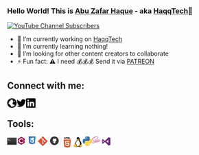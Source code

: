 ### Hello World! This is [Abu Zafar Haque][facebookpage] - aka [HaqqTech][website]👋

[![YouTube Channel Subscribers](https://img.shields.io/youtube/channel/subscribers/UC8QpDgUM8tKCWjnU7_77F0Q)][youtube_subscribe]

- 🔭 I’m currently working on [HaqqTech][website]
- 🌱 I’m currently learning nothing!
- 🤔 I’m looking for other content creators to collaborate
- ⚡ Fun fact: :warning: I need :moneybag::moneybag::moneybag: Send it via [PATREON][patreon]

## **Connect with me:**

[<img align="left" alt="haqqtech.com" width="22px"
src="https://raw.githubusercontent.com/abuzafarhaqq/abuzafarhaqq/9d704fd7ab1a68e631889bb9e999f4720c81169e/svg/globe.svg"/>][website]
[<img align="left" alt="HaqqTech | Twitter" width="22px"
src="https://raw.githubusercontent.com/abuzafarhaqq/abuzafarhaqq/9d704fd7ab1a68e631889bb9e999f4720c81169e/svg/twitter.svg"/>][twitter]
[<img align="left" alt="HaqqTech | Linked In" width="22px" src="https://raw.githubusercontent.com/abuzafarhaqq/abuzafarhaqq/9d704fd7ab1a68e631889bb9e999f4720c81169e/svg/linkedin.svg"/>][linkedin]

<a href="https://www.youtube.com/channel/UC8QpDgUM8tKCWjnU7_77F0Q?view_as=subscriber?sub_confirmation=1"><a href="https://img.shields.io/youtube/channel/subscribers/UC8QpDgUM8tKCWjnU7_77F0Q" alt="youtube"></a></a>

<br />

## **Tools:**

[<img align="left" alt="haqqtech.com" width="22px"
src="https://github.com/abuzafarhaqq/abuzafarhaqq/blob/master/svg/bash.png"/>][website]
[<img align="left" alt="haqqtech.com" width="22px"
src="https://github.com/abuzafarhaqq/abuzafarhaqq/blob/master/svg/cplusplus.png"/>][website]
[<img align="left" alt="haqqtech.com" width="28px"
src="https://github.com/abuzafarhaqq/abuzafarhaqq/blob/master/svg/css3.jpg"/>][website]
[<img align="left" alt="haqqtech.com" width="22px"
src="https://github.com/abuzafarhaqq/abuzafarhaqq/blob/master/svg/git.png"/>][website]
[<img align="left" alt="haqqtech.com" width="32px"
src="https://github.com/abuzafarhaqq/abuzafarhaqq/blob/master/svg/github.jpg"/>][website]
[<img align="left" alt="haqqtech.com" width="28px"
src="https://github.com/abuzafarhaqq/abuzafarhaqq/blob/master/svg/html5.png"/>][website]
[<img align="left" alt="haqqtech.com" width="22px"
src="https://github.com/abuzafarhaqq/abuzafarhaqq/blob/master/svg/linux.png"/>][website]
[<img align="left" alt="haqqtech.com" width="22px"
src="https://github.com/abuzafarhaqq/abuzafarhaqq/blob/master/svg/python.png"/>][website]
[<img align="left" alt="haqqtech.com" width="22px"
src="https://github.com/abuzafarhaqq/abuzafarhaqq/blob/master/svg/sass.png"/>][website]
[<img align="left" alt="haqqtech.com" width="22px"
src="https://github.com/abuzafarhaqq/abuzafarhaqq/blob/master/svg/visualstudio.png"/>][website]

<!-- links to various websites... -->

[website]: https://haqqtech.com
[facebookpage]: https://www.facebook.com/pg/page.abuzafarhaque
[facebook]: https://www.facebook.com/pg/page.abuzafarhaque
[twitter]: https://twitter.com/abuzafarhaqq
[linkedin]: https://linkedin.com/in/abuzafarhaque
[patreon]: https://www.patreon.com/abuzafarhaque
[app]: https://github.com/abuzafarhaqq/abuzafarhaqq/raw/master/files/T34m-Nu11.apk
[youtube_subscribe]: https://www.youtube.com/channel/UC8QpDgUM8tKCWjnU7_77F0Q?view_as=subscriber?sub_confirmation=1
<!--  -->

